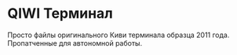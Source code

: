 # QIWI Терминал
Просто файлы оригинального Киви терминала образца 2011 года.
Пропатченные для автономной работы.
